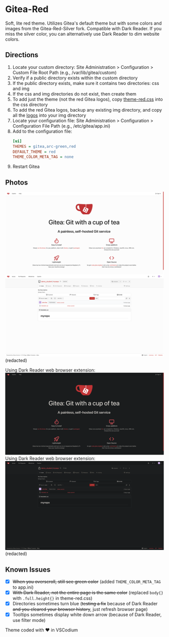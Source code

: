 # Gitea-Red

Soft, lite red theme. Utilizes Gitea's default theme but with some colors and images from the Gitea-Red-Silver fork. Compatible with Dark Reader. If you miss the silver color, you can alternatively use Dark Reader to dim website colors.

## Directions

01. Locate your custom directory: Site Administration > Configuration > Custom File Root Path (e.g., /var/lib/gitea/custom)
02. Verify if a public directory exists within the custom directory
03. If the public directory exists, make sure it contains two directories: css and img
04. If the css and img directories do not exist, then create them
05. To add just the theme (not the red Gitea logos), copy [theme-red.css](./public/css/theme-red.css) into the css directory
06. To add the red Gitea logos, backup any existing img directory, and copy all the [logos](./public/img/) into your img directory
07. Locate your configuration file: Site Administration > Configuration > Configuration File Path (e.g., /etc/gitea/app.ini)
08. Add to the configuration file:
    ```ini
    [ui]
    THEMES = gitea,arc-green,red
    DEFAULT_THEME = red
    THEME_COLOR_META_TAG = none
    ```
09. Restart Gitea

## Photos

[![home_lite.png](./screenshots/home_lite.png)](./screenshots/home_lite.png)
[![repo_lite.png](./screenshots/repo_lite.png)](./screenshots/repo_lite.png) \
(redacted)

Using Dark Reader web browser extension:
[![home_dark.png](./screenshots/home_dark.png)](./screenshots/home_dark.png) \
Using Dark Reader web browser extension:
[![repo_dark.png](./screenshots/repo_dark.png)](./screenshots/repo_dark.png) \
(redacted)

## Known Issues

- [x] ~~When you overscroll, still see green color~~ (added `THEME_COLOR_META_TAG` to app.ini)
- [x] ~~With Dark Reader, not the entire page is the same color~~ (replaced `body{}` with `.full.height{}` in theme-red.css)
- [x] Directories sometimes turn blue (~~testing a fix~~ because of Dark Reader ~~and you cleared your browser history~~, just refresh browser page)
- [x] Tooltips sometimes display white down arrow (because of Dark Reader, use filter mode)

Theme coded with &#9829; in VSCodium